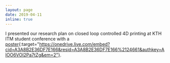 ```yaml
---
layout: page
date: 2019-04-11
inline: true
---
```


I presented our research plan on closed loop controlled 4D printing at KTH ITM student conference with a [poster](https://onedrive.live.com/embed?cid=A3A8B2E36DF7E166&resid=A3A8B2E36DF7E166%2124661&authkey=AIOO6VOI2Pa7tZg&em=2){:target="https://onedrive.live.com/embed?cid=A3A8B2E36DF7E166&resid=A3A8B2E36DF7E166%2124661&authkey=AIOO6VOI2Pa7tZg&em=2"}.